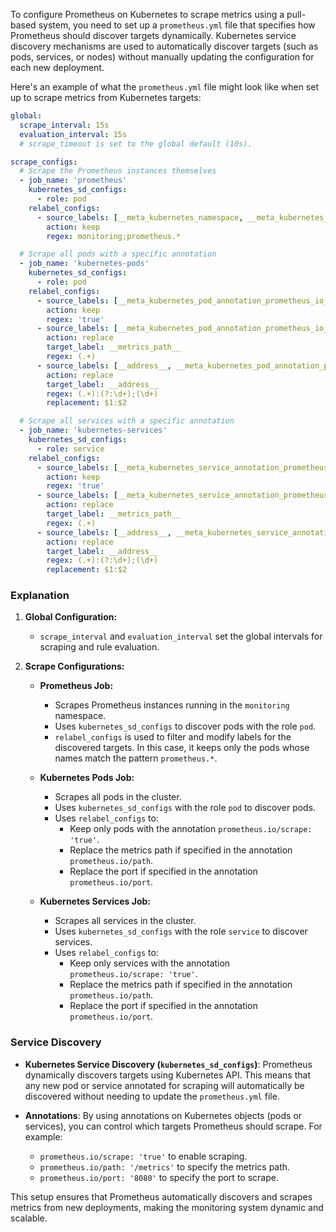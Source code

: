 To configure Prometheus on Kubernetes to scrape metrics using a pull-based system, you need to set up a `prometheus.yml` file that specifies how Prometheus should discover targets dynamically. Kubernetes service discovery mechanisms are used to automatically discover targets (such as pods, services, or nodes) without manually updating the configuration for each new deployment.

Here's an example of what the `prometheus.yml` file might look like when set up to scrape metrics from Kubernetes targets:

```yaml
global:
  scrape_interval: 15s
  evaluation_interval: 15s
  # scrape_timeout is set to the global default (10s).

scrape_configs:
  # Scrape the Prometheus instances themselves
  - job_name: 'prometheus'
    kubernetes_sd_configs:
      - role: pod
    relabel_configs:
      - source_labels: [__meta_kubernetes_namespace, __meta_kubernetes_pod_name]
        action: keep
        regex: monitoring;prometheus.*

  # Scrape all pods with a specific annotation
  - job_name: 'kubernetes-pods'
    kubernetes_sd_configs:
      - role: pod
    relabel_configs:
      - source_labels: [__meta_kubernetes_pod_annotation_prometheus_io_scrape]
        action: keep
        regex: 'true'
      - source_labels: [__meta_kubernetes_pod_annotation_prometheus_io_path]
        action: replace
        target_label: __metrics_path__
        regex: (.+)
      - source_labels: [__address__, __meta_kubernetes_pod_annotation_prometheus_io_port]
        action: replace
        target_label: __address__
        regex: (.+):(?:\d+);(\d+)
        replacement: $1:$2

  # Scrape all services with a specific annotation
  - job_name: 'kubernetes-services'
    kubernetes_sd_configs:
      - role: service
    relabel_configs:
      - source_labels: [__meta_kubernetes_service_annotation_prometheus_io_scrape]
        action: keep
        regex: 'true'
      - source_labels: [__meta_kubernetes_service_annotation_prometheus_io_path]
        action: replace
        target_label: __metrics_path__
        regex: (.+)
      - source_labels: [__address__, __meta_kubernetes_service_annotation_prometheus_io_port]
        action: replace
        target_label: __address__
        regex: (.+):(?:\d+);(\d+)
        replacement: $1:$2
```

### Explanation

1. **Global Configuration:**
   - `scrape_interval` and `evaluation_interval` set the global intervals for scraping and rule evaluation.

2. **Scrape Configurations:**
   - **Prometheus Job:**
     - Scrapes Prometheus instances running in the `monitoring` namespace.
     - Uses `kubernetes_sd_configs` to discover pods with the role `pod`.
     - `relabel_configs` is used to filter and modify labels for the discovered targets. In this case, it keeps only the pods whose names match the pattern `prometheus.*`.

   - **Kubernetes Pods Job:**
     - Scrapes all pods in the cluster.
     - Uses `kubernetes_sd_configs` with the role `pod` to discover pods.
     - Uses `relabel_configs` to:
       - Keep only pods with the annotation `prometheus.io/scrape: 'true'`.
       - Replace the metrics path if specified in the annotation `prometheus.io/path`.
       - Replace the port if specified in the annotation `prometheus.io/port`.

   - **Kubernetes Services Job:**
     - Scrapes all services in the cluster.
     - Uses `kubernetes_sd_configs` with the role `service` to discover services.
     - Uses `relabel_configs` to:
       - Keep only services with the annotation `prometheus.io/scrape: 'true'`.
       - Replace the metrics path if specified in the annotation `prometheus.io/path`.
       - Replace the port if specified in the annotation `prometheus.io/port`.

### Service Discovery

- **Kubernetes Service Discovery (`kubernetes_sd_configs`)**: Prometheus dynamically discovers targets using Kubernetes API. This means that any new pod or service annotated for scraping will automatically be discovered without needing to update the `prometheus.yml` file.

- **Annotations**: By using annotations on Kubernetes objects (pods or services), you can control which targets Prometheus should scrape. For example:
  - `prometheus.io/scrape: 'true'` to enable scraping.
  - `prometheus.io/path: '/metrics'` to specify the metrics path.
  - `prometheus.io/port: '8080'` to specify the port to scrape.

This setup ensures that Prometheus automatically discovers and scrapes metrics from new deployments, making the monitoring system dynamic and scalable.